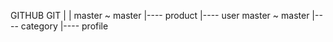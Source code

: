 GITHUB          GIT
   |             |
 master    ~    master
                 |---- product
                 |---- user
 master    ~    master
                 |---- category
                 |---- profile
